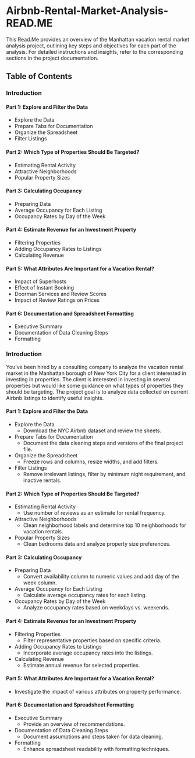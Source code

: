 # Airbnb-Rental-Market-Analysis-READ.ME
This Read.Me provides an overview of the Manhattan vacation rental market analysis project, outlining key steps and objectives for each part of the analysis. For detailed instructions and insights, refer to the corresponding sections in the project documentation.
## Table of Contents

### Introduction

#### Part 1: Explore and Filter the Data
* Explore the Data
* Prepare Tabs for Documentation
* Organize the Spreadsheet
* Filter Listings

#### Part 2: Which Type of Properties Should Be Targeted?
* Estimating Rental Activity
* Attractive Neighborhoods
* Popular Property Sizes
  
#### Part 3: Calculating Occupancy
* Preparing Data
* Average Occupancy for Each Listing
* Occupancy Rates by Day of the Week
  
#### Part 4: Estimate Revenue for an Investment Property
* Filtering Properties
* Adding Occupancy Rates to Listings
* Calculating Revenue

#### Part 5: What Attributes Are Important for a Vacation Rental?
* Impact of Superhosts
* Effect of Instant Booking
* Doorman Services and Review Scores
* Impact of Review Ratings on Prices

#### Part 6: Documentation and Spreadsheet Formatting
* Executive Summary
* Documentation of Data Cleaning Steps
* Formatting



### Introduction
You’ve been hired by a consulting company to analyze the vacation rental market in the Manhattan borough of New York City for a client interested in investing in properties. The client is interested in investing in several properties but would like some guidance on what types of properties they should be targeting. The project goal is to analyze data collected on current Airbnb listings to identify useful insights.

#### Part 1: Explore and Filter the Data
* Explore the Data
  * Download the NYC Airbnb dataset and review the sheets.
* Prepare Tabs for Documentation
  * Document the data cleaning steps and versions of the final project file.
* Organize the Spreadsheet
  * Freeze rows and columns, resize widths, and add filters.
* Filter Listings
  * Remove irrelevant listings, filter by minimum night requirement, and inactive rentals.
  
#### Part 2: Which Type of Properties Should Be Targeted?
* Estimating Rental Activity
  * Use number of reviews as an estimate for rental frequency.
* Attractive Neighborhoods
  * Clean neighborhood labels and determine top 10 neighborhoods for vacation rentals.
* Popular Property Sizes
  * Clean bedrooms data and analyze property size preferences.
  
#### Part 3: Calculating Occupancy
* Preparing Data
  * Convert availability column to numeric values and add day of the week column.
* Average Occupancy for Each Listing
  * Calculate average occupancy rates for each listing.
* Occupancy Rates by Day of the Week
  * Analyze occupancy rates based on weekdays vs. weekends.
  
#### Part 4: Estimate Revenue for an Investment Property
* Filtering Properties
  * Filter representative properties based on specific criteria.
* Adding Occupancy Rates to Listings
  * Incorporate average occupancy rates into the listings.
* Calculating Revenue
  * Estimate annual revenue for selected properties.
  
#### Part 5: What Attributes Are Important for a Vacation Rental?
* Investigate the impact of various attributes on property performance.

#### Part 6: Documentation and Spreadsheet Formatting
* Executive Summary
  * Provide an overview of recommendations.
* Documentation of Data Cleaning Steps
  * Document assumptions and steps taken for data cleaning.
* Formatting
  * Enhance spreadsheet readability with formatting techniques.




